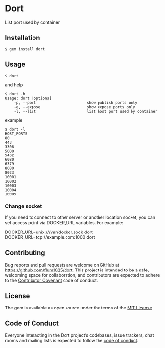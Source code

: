 # Dort

List port used by container

## Installation

    $ gem install dort

## Usage

    $ dort

and help

    $ dort -h
    Usage: dort [options]
        -p, --port                       show publish ports only
        -e, --expose                     show expose ports only
        -l, --list                       list host port used by container

example

    $ dort -l
    HOST_PORTS
    80
    443
    3306
    5000
    5432
    6080
    6379
    8080
    8023
    10001
    10002
    10003
    10004
    10005

### Change socket
If you need to connect to other server or another location socket, you can set access point via DOCKER_URL variables. For example:

  DOCKER_URL=unix:///var/docker.sock dort
  DOCKER_URL=tcp://example.com:1000 dort

## Contributing

Bug reports and pull requests are welcome on GitHub at https://github.com/flum1025/dort. This project is intended to be a safe, welcoming space for collaboration, and contributors are expected to adhere to the [Contributor Covenant](http://contributor-covenant.org) code of conduct.

## License

The gem is available as open source under the terms of the [MIT License](http://opensource.org/licenses/MIT).

## Code of Conduct

Everyone interacting in the Dort project’s codebases, issue trackers, chat rooms and mailing lists is expected to follow the [code of conduct](https://github.com/[USERNAME]/dort/blob/master/CODE_OF_CONDUCT.md).
